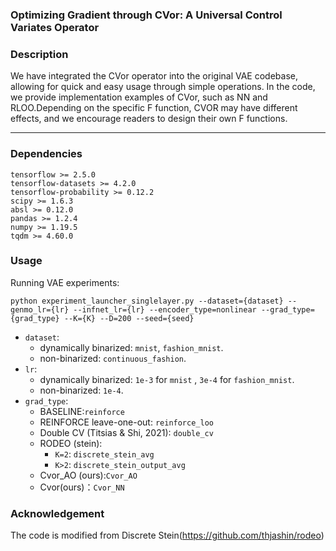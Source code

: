 ### Optimizing Gradient through CVor: A Universal Control Variates Operator

### Description

We have integrated the CVor operator into the original VAE codebase, allowing for quick and easy usage through simple operations. In the code, we provide implementation examples of  CVor, such as NN and RLOO.Depending on the specific F function, CVOR may have different effects, and we encourage readers to design their own F functions.

------------

### 

### Dependencies
```
tensorflow >= 2.5.0
tensorflow-datasets >= 4.2.0
tensorflow-probability >= 0.12.2
scipy >= 1.6.3
absl >= 0.12.0
pandas >= 1.2.4
numpy >= 1.19.5
tqdm >= 4.60.0
```

### Usage
Running VAE experiments:
```
python experiment_launcher_singlelayer.py --dataset={dataset} --genmo_lr={lr} --infnet_lr={lr} --encoder_type=nonlinear --grad_type={grad_type} --K={K} --D=200 --seed={seed}
```

- `dataset`: 
  - dynamically binarized: `mnist`, `fashion_mnist`.
  - non-binarized: `continuous_fashion`.
- `lr`: 
  - dynamically binarized: `1e-3` for `mnist` , `3e-4` for `fashion_mnist`.
  - non-binarized: `1e-4`.
- `grad_type`: 
  - BASELINE:`reinforce`
  - REINFORCE leave-one-out: `reinforce_loo`
  - Double CV (Titsias & Shi, 2021): `double_cv`
  - RODEO (stein): 
    - `K=2`: `discrete_stein_avg`
    - `K>2`: `discrete_stein_output_avg`
  - Cvor_AO (ours):`Cvor_AO`
  - Cvor(ours)：`Cvor_NN`

### Acknowledgement

The code is modified from  Discrete Stein(https://github.com/thjashin/rodeo)
